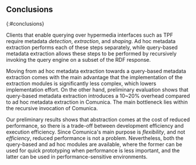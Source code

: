 ## Conclusions
{:#conclusions}

Clients that enable querying over hypermedia interfaces such as TPF
require metadata *detection*, *extraction*, and *shaping*.
Ad hoc metadata extraction performs each of these steps separately,
while query-based metadata extraction allows these steps to be performed
by recursively invoking the query engine on a subset of the RDF response.

Moving from ad hoc metadata extraction towards a query-based metadata extraction
comes with the main advantage that the implementation of the extraction modules
is significantly less complex, which lowers implementation effort.
On the other hand, preliminary evaluation shows that query-based metadata extraction introduces a 10~20% overhead
compared to ad hoc metadata extraction in Comunica.
The main bottleneck lies within the recursive invocation of Comunica.

Our preliminary results shows that abstraction comes at the cost of reduced performance,
so there is a trade-off between development efficiency and execution efficiency.
Since Comunica's main purpose is *flexibility*, and not *efficiency*, reduced performance is not a problem.
Nevertheless, both the query-based and ad hoc modules are available,
where the former can be used for quick prototyping when performance is less important,
and the latter can be used in performance-sensitive environments.
